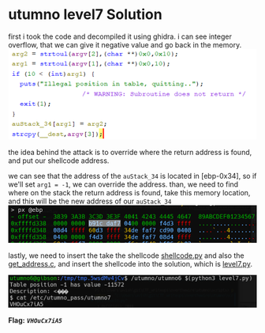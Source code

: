 # utumno level7 Solution

first i took the code and decompiled it using ghidra.
i can see integer overflow, that we can give it negative value and go back in the memory.
![image](./images/level7_1.png)

the idea behind the attack is to override where the return address is found, and put our shellcode address.

we can see that the address of the `auStack_34` is located in [ebp-0x34], so if we'll set `arg1 = -1`, we can override the address. than, we need to find where on the stack the return address is found, take this memory location, and this will be the new address of our `auStack_34`
![image](./images/level7_3.png)

lastly, we need to insert the take the shellcode  [shellcode.py](./general/shellcode.py) and also the [get_address.c](./general/get_address.c), and insert the shellcode into the solution, which is [level7.py](./scripts/level7/level7.py).

![image](./images/level7_4.png)

**Flag:** ***`VHOuCx7iA5`*** 
